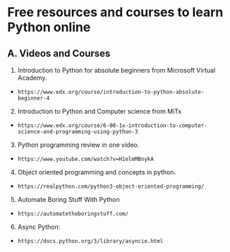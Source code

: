 # Free resources and courses to learn Python online


## A. Videos and Courses
1. Introduction to Python for absolute beginners from Microsoft Virtual Academy.
- ```https://www.edx.org/course/introduction-to-python-absolute-beginner-4```

2. Introduction to Python and Computer science from MiTx
- ```https://www.edx.org/course/6-00-1x-introduction-to-computer-science-and-programming-using-python-3 ```
 
3. Python programming review in one video.
- ```https://www.youtube.com/watch?v=H1elmMBnykA```

4. Object oriented programming and concepts in python.
- ```https://realpython.com/python3-object-oriented-programming/```

5. Automate Boring Stuff With Python
- ```https://automatetheboringstuff.com/```

6. Async Python:
- `https://docs.python.org/3/library/asyncio.html`

